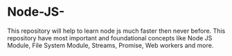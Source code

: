 # Node-JS-

This repository will help to learn node js much faster then never before. 
This repository have most important and foundational concepts like Node JS Module,
File System Module, Streams, Promise, Web workers and more.

